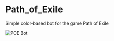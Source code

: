 # Path_of_Exile
Simple color-based bot for the game Path of Exile

![POE Bot](http://i64.tinypic.com/10oqu0h.jpg "")
